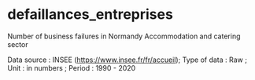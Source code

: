 # defaillances_entreprises
Number of business failures in Normandy Accommodation and catering sector

Data source : INSEE (https://www.insee.fr/fr/accueil);
Type of data : Raw ;
Unit : in numbers ;
Period : 1990 - 2020

